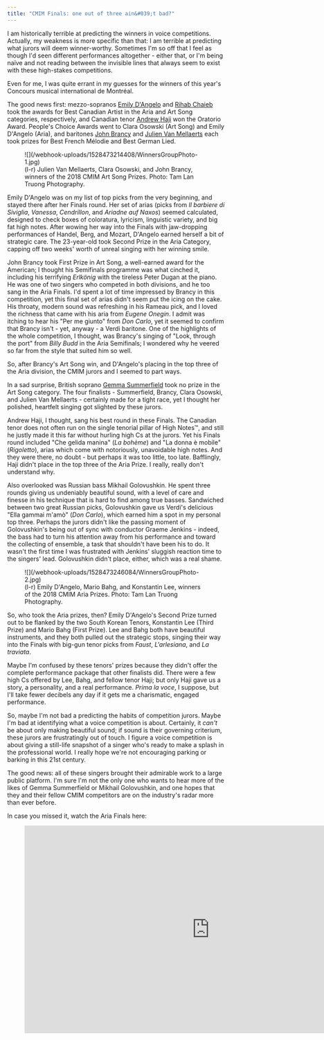```yaml
---
title: "CMIM Finals: one out of three ain&#039;t bad?"
---
```


I am historically terrible at predicting the winners in voice competitions. Actually, my weakness is more specific than that: I am terrible at predicting what jurors will deem winner-worthy. Sometimes I'm so off that I feel as though I'd seen different performances altogether - either that, or I'm being naïve and not reading between the invisible lines that always seem to exist with these high-stakes competitions.

Even for me, I was quite errant in my guesses for the winners of this year's Concours musical international de Montréal. 

The good news first: mezzo-sopranos [Emily D'Angelo](/scene/people/emily-dangelo/) and [Rihab Chaieb](/scene/people/rihab-chaieb/) took the awards for Best Canadian Artist in the Aria and Art Song categories, respectively, and Canadian tenor [Andrew Haji](/scene/people/andrew-haji/) won the Oratorio Award. People's Choice Awards went to Clara Osowski (Art Song) and Emily D'Angelo (Aria), and baritones [John Brancy](/scene/people/john-brancy/) and [Julien Van Mellaerts](/scene/people/julien-van-mellaerts/) each took prizes for Best French Mélodie and Best German Lied.

<figure data-type="image">
![](/webhook-uploads/1528473214408/WinnersGroupPhoto-1.jpg)
<figcaption>(l-r) Julien Van Mellaerts, Clara Osowski, and John Brancy, winners of the 2018 CMIM Art Song Prizes. Photo: Tam Lan Truong Photography.</figcaption>
</figure>

Emily D'Angelo was on my list of top picks from the very beginning, and stayed there after her Finals round. Her set of arias (picks from *Il barbiere di Siviglia*, *Vanessa*, *Cendrillon*, and *Ariadne auf Naxos*) seemed calculated, designed to check boxes of coloratura, lyricism, linguistic variety, and big fat high notes. After wowing her way into the Finals with jaw-dropping performances of Handel, Berg, and Mozart, D'Angelo earned herself a bit of strategic care. The 23-year-old took Second Prize in the Aria Category, capping off two weeks' worth of unreal singing with her winning smile. 

John Brancy took First Prize in Art Song, a well-earned award for the American; I thought his Semifinals programme was what cinched it, including his terrifying *Erlkönig* with the tireless Peter Dugan at the piano. He was one of two singers who competed in both divisions, and he too sang in the Aria Finals. I'd spent a lot of time impressed by Brancy in this competition, yet this final set of arias didn't seem put the icing on the cake. His throaty, modern sound was refreshing in his Rameau pick, and I loved the richness that came with his aria from *Eugene Onegin*. I admit was itching to hear his "Per me giunto" from *Don Carlo*, yet it seemed to confirm that Brancy isn't - yet, anyway - a Verdi baritone. One of the highlights of the whole competition, I thought, was Brancy's singing of "Look, through the port" from *Billy Budd* in the Aria Semifinals; I wondered why he veered so far from the style that suited him so well.

So, after Brancy's Art Song win, and D'Angelo's placing in the top three of the Aria division, the CMIM jurors and I seemed to part ways.

In a sad surprise, British soprano [Gemma Summerfield](/scene/people/gemma-summerfield/) took no prize in the Art Song category. The four finalists - Summerfield, Brancy, Clara Osowski, and Julien Van Mellaerts - certainly made for a tight race, yet I thought her polished, heartfelt singing got slighted by these jurors.

Andrew Haji, I thought, sang his best round in these Finals. The Canadian tenor does not often run on the single tenorial pillar of High Notes™, and still he justly made it this far without hurling high Cs at the jurors. Yet his Finals round included "Che gelida manina" (*La bohème*) and "La donna è mobile" (*Rigoletto*), arias which come with notoriously, unavoidable high notes. And they were there, no doubt - but perhaps it was too little, too late. Bafflingly, Haji didn't place in the top three of the Aria Prize. I really, really don't understand why.

Also overlooked was Russian bass Mikhail Golovushkin. He spent three rounds giving us undeniably beautiful sound, with a level of care and finesse in his technique that is hard to find among true basses. Sandwiched between two great Russian picks, Golovushkin gave us Verdi's delicious "Ella gammai m'amò" (*Don Carlo*), which earned him a spot in my personal top three. Perhaps the jurors didn't like the passing moment of Golovushkin's being out of sync with conductor Graeme Jenkins - indeed, the bass had to turn his attention away from his performance and toward the collecting of ensemble, a task that shouldn't have been his to do. It wasn't the first time I was frustrated with Jenkins' sluggish reaction time to the singers' lead. Golovushkin didn't place, either, which was a real shame.

<figure data-type="image">
![](/webhook-uploads/1528473246084/WinnersGroupPhoto-2.jpg)
<figcaption>(l-r) Emily D'Angelo, Mario Bahg, and Konstantin Lee, winners of the 2018 CMIM Aria Prizes. Photo: Tam Lan Truong Photography.</figcaption>
</figure>

So, who took the Aria prizes, then? Emily D'Angelo's Second Prize turned out to be flanked by the two South Korean Tenors, Konstantin Lee (Third Prize) and Mario Bahg (First Prize). Lee and Bahg both have beautiful instruments, and they both pulled out the strategic stops, singing their way into the Finals with big-gun tenor picks from *Faust*, *L'arlesiana*, and *La traviata*. 

Maybe I'm confused by these tenors' prizes because they didn't offer the complete performance package that other finalists did. There were a few high Cs offered by Lee, Bahg, and fellow tenor Haji; but only Haji gave us a story, a personality, and a real performance. *Prima la voce*, I suppose, but I'll take fewer decibels any day if it gets me a charismatic, engaged performance.

So, maybe I'm not bad a predicting the habits of competition jurors. Maybe I'm bad at identifying what a voice competition is about. Certainly, it *can't* be about only making beautiful sound; if sound is their governing criterium, these jurors are frustratingly out of touch. I figure a voice competition is about giving a still-life snapshot of a singer who's ready to make a splash in the professional world. I really hope we're not encouraging parking or barking in this 21st century.

The good news: all of these singers brought their admirable work to a large public platform. I'm sure I'm not the only one who wants to hear more of the likes of Gemma Summerfield or Mikhail Golovushkin, and one hopes that they and their fellow CMIM competitors are on the industry's radar more than ever before.

In case you missed it, watch the Aria Finals here:

<figure data-type="video">
<iframe width="854" height="480" src="https://www.youtube.com/embed/9X2zFG7W5R4"
frameborder="0" allow="autoplay; encrypted-media" allowfullscreen></iframe>
</figure>
